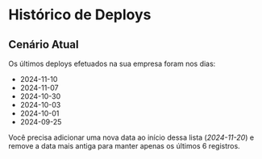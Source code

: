 # Histórico de Deploys

## Cenário Atual

Os últimos deploys efetuados na sua empresa foram nos dias:
- 2024-11-10
- 2024-11-07
- 2024-10-30
- 2024-10-03
- 2024-10-01
- 2024-09-25

Você precisa adicionar uma nova data ao início dessa lista (*2024-11-20*) e remove a data mais antiga para manter apenas os últimos 6 registros.
